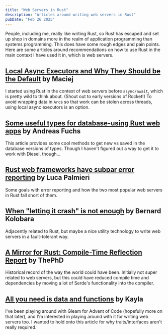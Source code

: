 ```yaml
---
title: "Web Servers in Rust"
description: "Articles around writing web servers in Rust"
pubDate: "Feb 26 2025"
---
```


People, including me, really like writing Rust, so Rust has escaped and set up shop in domains more in the realm of application programming than systems programming.
This does have some rough edges and pain points.
Here are some articles around recommendations on how to use Rust in the main context I have used it in,
which is web servers.

## [Local Async Executors and Why They Should be the Default](https://maciej.codes/2022-06-09-local-async.html) by Maciej

I started using Rust in the context of web servers before `async/await`, which is pretty wild to think about.
(Shout out to early versions of Rocket!)
To avoid wrapping data in `Arc`s so that work can be stolen across threads, using local async executors is an option.

## [Some useful types for database-using Rust web apps](https://boinkor.net/2024/04/some-useful-types-for-database-using-rust-web-apps) by Andreas Fuchs

This article provides some cool methods to get new vs saved in the database versions of types.
Though I haven't figured out a way to get it to work with Diesel, though...

## [Rust web frameworks have subpar error reporting](https://www.lpalmieri.com/posts/rust-web-frameworks-have-subpar-error-reporting/) by Luca Palmieri

Some goals with error reporting and how the two most popular web servers in Rust fall short of them.

## [When "letting it crash" is not enough](https://flawless.dev/essays/when-letting-it-crash-is-not-enough/) by Bernard Kolobara

Adjacently related to Rust, but maybe a nice utility technology to write web servers in a fault-tolerant way.

## [A Mirror for Rust: Compile-Time Reflection Report](https://soasis.org/posts/a-mirror-for-rust-a-plan-for-generic-compile-time-introspection-in-rust/) by ThePhD

Historical record of the way the world could have been.
Initially not super related to web servers, but this could have reduced compile time and dependencies by moving a lot of Serde's functionality into the compiler.

## [All you need is data and functions](https://mckayla.blog/posts/all-you-need-is-data-and-functions.html) by Kayla

I've been playing around with Gleam for Advent of Code (hopefully more on that later),
and I'm interested in playing around with it for writing web servers too.
I wanted to hold onto this article for why traits/interfaces aren't really required.
